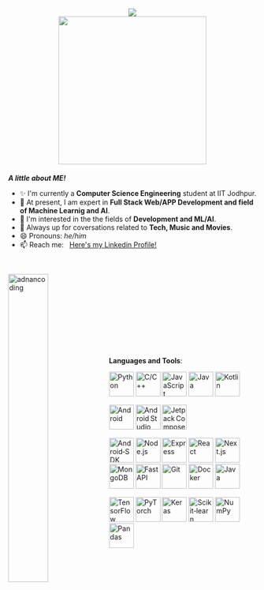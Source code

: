 <h1 align="center">
  <a href="https://git.io/typing-svg">
    <img src="https://readme-typing-svg.herokuapp.com/?lines=Hello,+World!;My+name+is+Neel+Patel.;Welcome+to+my+profile!&center=true&size=25">
  </a>
  <br>
  <img src="https://github.com/TheDudeThatCode/TheDudeThatCode/blob/master/Assets/Developer.gif" width="300px">
</h1>

 ***A little about ME!*** <br>
 
- ✨ I'm currently a **Computer Science Engineering** student at IIT Jodhpur.<br>
- 🔭 At present, I am expert in **Full Stack Web/APP Development and field of Machine Learnig and AI**.<br>
- 🌱 I'm interested in the the fields of **Development and ML/AI**.<br>
- 💬 Always up for coversations related to **Tech, Music and Movies**.<br>
- 😄 Pronouns: *he/him*<br>
- 📫 Reach me: </a> &nbsp; <a href="https://www.linkedin.com/in/vishvas-patel-6a706b21a/"> Here's my Linkedin Profile! </a> <br>
<!--⚡ Fun fact: I like writing for personal fun! -->
<br>

<p><img align="left" width=40% src="https://github-readme-stats.vercel.app/api/top-langs?username=Neelpatel11&show_icons=true&locale=en&layout=compact&theme=radical" alt="adnancoding" />

  
  <br><br><br><br><br><br><br><br><br>
  

**Languages and Tools**:

<span><img height="50" src="https://user-images.githubusercontent.com/25181517/183890598-19a0ac2d-e88a-4005-a8df-1ee36782fde1.png" alt="Python"/></span>
<span><img height="50" src="https://user-images.githubusercontent.com/25181517/117447155-6a868a00-af3d-11eb-9cfe-245df15c9f3f.png" alt="C/C++"/></span>
<span><img height="50" src="https://user-images.githubusercontent.com/25181517/183897015-94a058a6-b86e-4e42-a37e-bf92061753e5.png" alt="JavaScript"/></span>
<span><img height="50" src="https://user-images.githubusercontent.com/25181517/187896150-cc1dcb12-d490-445c-8e4d-1275cd2388d6.png" alt="Java"/></span>
<span><img height="50" src="https://user-images.githubusercontent.com/25181517/183859966-a3462d8d-1bc7-4880-b353-e2cbed900ed6.png" alt="Kotlin"/></span>

<!-- ─── Android‑dev stack ──────────────────────────────────────────────── -->
<span><img height="50" src="https://img.icons8.com/color/48/android-os.png" alt="Android"/></span>
<span><img height="50" src="https://img.icons8.com/color/48/android-studio--v2.png" alt="Android Studio"/></span>
<span><img height="50" src="https://raw.githubusercontent.com/rahulbanerjee26/githubProfileReadmeGenerator/main/src/images/icons/jetpackcompose.svg" alt="Jetpack Compose"/></span>

<!-- ─── Web / backend stack ────────────────────────────────────────────── -->
<span><img height="50" src="https://user-images.githubusercontent.com/25181517/187955005-f4ca6f1a-e727-497b-b81b-93fb9726268e.png" alt="Android‑SDK"/></span>
<span><img height="50" src="https://user-images.githubusercontent.com/25181517/192106070-46255bcf-65e6-4c6b-a296-bf8d0d8fb2a7.png" alt="Node.js"/></span>
<span><img height="50" src="https://user-images.githubusercontent.com/25181517/192106073-90fffafe-3562-4ff9-a37e-c77a2da0ff58.png" alt="Express"/></span>
<span><img height="50" src="https://user-images.githubusercontent.com/25181517/192108372-f71d70ac-7ae6-4c0d-8395-51d8870c2ef0.png" alt="React"/></span>
<span><img height="50" src="https://user-images.githubusercontent.com/25181517/192108374-8da61ba1-99ec-41d7-80b8-fb2f7c0a4948.png" alt="Next.js"/></span>
<span><img height="50" src="https://user-images.githubusercontent.com/25181517/192108376-c675d39b-90f6-4073-bde6-5a9291644657.png" alt="MongoDB"/></span>
<span><img height="50" src="https://user-images.githubusercontent.com/25181517/192109061-e138ca71-337c-4019-8d42-4792fdaa7128.png" alt="FastAPI"/></span>
<span><img height="50" src="https://user-images.githubusercontent.com/25181517/183896132-54262f2e-6d98-41e3-8888-e40ab5a17326.png" alt="Git"/></span>
<span><img height="50" src="https://user-images.githubusercontent.com/25181517/192108891-d86b6220-e232-423a-bf5f-90903e6887c3.png" alt="Docker"/></span>
<span><img height="50" src="https://www.google.com/url?sa=i&url=https%3A%2F%2F1000logos.net%2Fjava-logo%2F&psig=AOvVaw2QsVuhmO0PWcmJJOo2_kY1&ust=1747046097598000&source=images&cd=vfe&opi=89978449&ved=0CBQQjRxqFwoTCIiIpIGcm40DFQAAAAAdAAAAABAE" alt="Java"/></span>

<!-- ─── ML / AI stack ──────────────────────────────────────────────────── -->
<span><img height="50" src="https://user-images.githubusercontent.com/25181517/183898054-b3d693d4-dafb-4808-a509-bab54cf5de34.png" alt="TensorFlow"/></span>
<span><img height="50" src="https://user-images.githubusercontent.com/25181517/183912952-83784e94-629d-4c34-a961-ae2ae795b662.png" alt="PyTorch"/></span>
<span><img height="50" src="https://img.icons8.com/color/48/keras.png" alt="Keras"/></span>
<span><img height="50" src="https://img.icons8.com/external-soft-fill-juicy-fish/48/external-scikit-learn-big-data-soft-fill-soft-fill-juicy-fish.png" alt="Scikit‑learn"/></span>
<span><img height="50" src="https://user-images.githubusercontent.com/25181517/183898674-75a4a1b1-f960-4ea9-abcb-637170a00a75.png" alt="NumPy"/></span>
<span><img height="50" src="https://user-images.githubusercontent.com/25181517/192158954-f88b5814-d510-4564-b285-dff7d6400dad.png" alt="Pandas"/></span>

